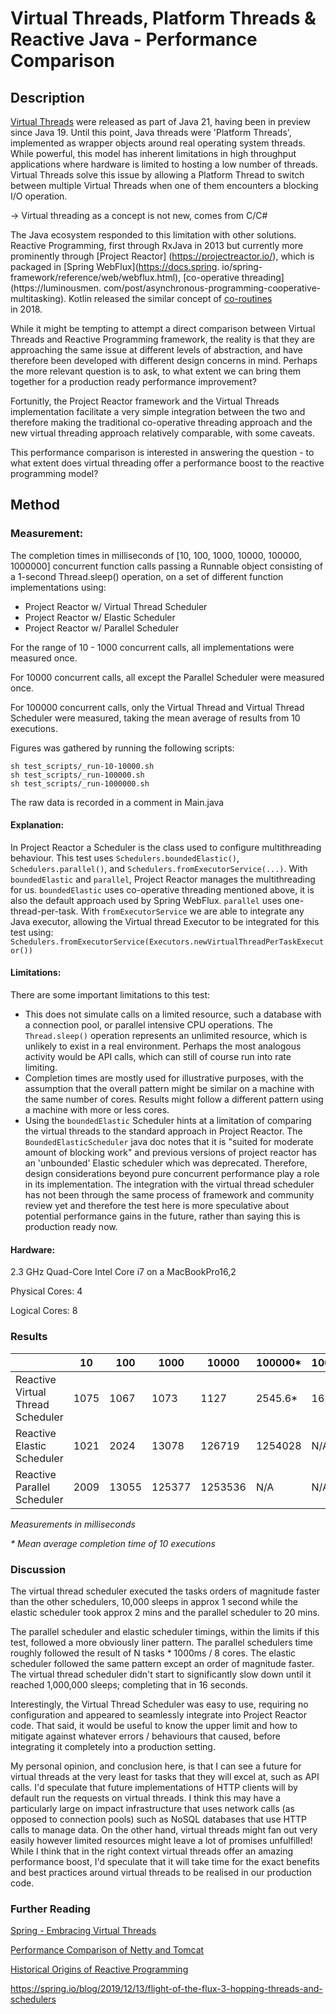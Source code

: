 # Virtual Threads, Platform Threads & Reactive Java - Performance Comparison

## Description

[Virtual Threads](https://docs.oracle.com/en/java/javase/21/core/virtual-threads.html#GUID-DC4306FC-D6C1-4BCC-AECE-48C32C1A8DAA)
were released as part of Java 21, having been in preview since Java 19. Until this point, Java
threads were 'Platform Threads', implemented as wrapper objects around real operating system
threads. While powerful, this model has inherent limitations in high throughput applications
where hardware is limited to hosting a low number of threads. Virtual Threads solve this issue
by allowing a Platform Thread to switch between multiple Virtual Threads when one of them
encounters a blocking I/O operation.

-> Virtual threading as a concept is not new, comes from C/C#

The Java ecosystem responded to this limitation with other solutions. Reactive Programming,
first through RxJava in 2013 but currently more prominently through [Project Reactor]
(https://projectreactor.io/), which is packaged in [Spring WebFlux](https://docs.spring.
io/spring-framework/reference/web/webflux.html), [co-operative threading](https://luminousmen.
com/post/asynchronous-programming-cooperative-multitasking). Kotlin released the similar
concept of [co-routines](https://kotlinlang.org/docs/coroutines-guide.html#table-of-contents)    
in 2018.

While it might be tempting to attempt a direct comparison between Virtual Threads and Reactive
Programming framework, the reality is that they are approaching the same issue at different
levels of abstraction, and have therefore been developed with different design concerns in mind.
Perhaps the more relevant question is to ask, to what extent we can bring them together for a
production ready performance improvement?

Fortunitly, the Project Reactor framework and the Virtual Threads implementation facilitate a
very simple integration between the two and therefore making the traditional co-operative
threading approach and the new virtual threading approach relatively comparable, with some caveats.

This performance comparison is interested in answering the question - to what extent does
virtual threading offer a performance boost to the reactive programming model?

## Method

### Measurement:

The completion times in milliseconds of [10, 100, 1000, 10000, 100000, 1000000] concurrent function
calls passing a Runnable object consisting of a 1-second Thread.sleep() operation, on a set of
different function implementations using:

- Project Reactor w/ Virtual Thread Scheduler
- Project Reactor w/ Elastic Scheduler
- Project Reactor w/ Parallel Scheduler

For the range of 10 - 1000 concurrent calls, all implementations were measured once.

For 10000 concurrent calls, all except the Parallel Scheduler were measured once.

For 100000 concurrent calls, only the Virtual Thread and Virtual Thread Scheduler were measured,
taking the mean average of results from 10 executions.

Figures was gathered by running the following scripts:

```shell
sh test_scripts/_run-10-10000.sh
sh test_scripts/_run-100000.sh
sh test_scripts/_run-1000000.sh
```

The raw data is recorded in a comment in Main.java

#### Explanation:

In Project Reactor a Scheduler is the class used to configure multithreading behaviour. This
test uses `Schedulers.boundedElastic()`, `Schedulers.parallel()`,
and `Schedulers.fromExecutorService(...)`. With `boundedElastic` and `parallel`, Project Reactor
manages the multithreading for us. `boundedElastic` uses co-operative threading mentioned
above, it is also the default approach used by Spring WebFlux. `parallel` uses one-thread-per-task.
With `fromExecutorService` we are able to integrate any Java executor, allowing the Virtual thread
Executor to be integrated for this test
using: `Schedulers.fromExecutorService(Executors.newVirtualThreadPerTaskExecutor())`

#### Limitations:

There are some important limitations to this test:

- This does not simulate calls on a limited resource, such a database with a connection pool, or
  parallel intensive CPU operations. The `Thread.sleep()` operation represents an unlimited
  resource, which is unlikely to exist in a real environment. Perhaps the most analogous 
  activity would be API calls, which can still of course run into rate limiting.
- Completion times are mostly used for illustrative purposes, with the assumption that the overall
  pattern might be similar on a machine with the same number of cores. Results might follow a
  different pattern using a machine with more or less cores. 
- Using the `boundedElastic` Scheduler hints at a limitation of comparing the virtual threads to
  the standard approach in Project Reactor. The `BoundedElasticScheduler` java doc notes that it
  is "suited for moderate amount of blocking work" and previous versions of project reactor has an
  'unbounded' Elastic scheduler which was deprecated. Therefore, design considerations beyond
  pure concurrent performance play a role in its implementation. The integration with the virtual
  thread scheduler has not been through the same process of framework and community review yet and
  therefore the test here is more speculative about potential performance gains in the future,
  rather than saying this is production ready now.

#### Hardware:

2.3 GHz Quad-Core Intel Core i7 on a MacBookPro16,2

Physical Cores: 4

Logical Cores: 8

### Results

|                                   | 10   | 100   | 1000   | 10000  | 100000\* | 1000000\* |
| --------------------------------- | ---- | ----- | ------ | ------ | -------- | --------- |
| Reactive Virtual Thread Scheduler | 1075 | 1067  | 1073   | 1127    | 2545.6* | 16156.5* |
| Reactive Elastic Scheduler        | 1021 | 2024  | 13078  | 126719  | 1254028 | N/A      |
| Reactive Parallel Scheduler       | 2009 | 13055 | 125377 | 1253536 | N/A     | N/A      |

_Measurements in milliseconds_

_\* Mean average completion time of 10 executions_

### Discussion

The virtual thread scheduler executed the tasks orders of magnitude faster than the other 
schedulers, 10,000 sleeps in approx 1 second while the elastic scheduler took approx 2 mins and 
the parallel scheduler to 20 mins.

The parallel scheduler and elastic scheduler timings, within the limits if this test, followed a 
more obviously liner pattern. The parallel schedulers time roughly followed the result of N 
tasks * 1000ms / 8 cores. The elastic scheduler followed the same pattern except an order of 
magnitude faster. The virtual thread scheduler didn't start to significantly slow down until it 
reached 1,000,000 sleeps; completing that in 16 seconds. 

Interestingly, the Virtual Thread Scheduler was easy to use, requiring no configuration and 
appeared  to seamlessly integrate into Project Reactor code. That said, it would be useful to know 
the upper limit and how to mitigate against whatever errors / behaviours that caused, before 
integrating it completely into a production setting. 

My personal opinion, and conclusion here, is that I can see a future for virtual threads at the 
very least for tasks that they will excel at, such as API calls. I'd speculate that future 
implementations of HTTP clients will by default run the requests on virtual threads. I think 
this may have a particularly large on impact infrastructure that uses network calls (as opposed 
to connection pools) such as NoSQL databases that use HTTP calls to manage data. On the other 
hand, virtual threads might fan out very easily however limited resources might leave a lot of 
promises unfulfilled! While I think that in the right context virtual threads offer an amazing 
performance boost, I'd speculate that it will take time for the exact benefits and best
practices around virtual threads to be realised in our production code.

### Further Reading

[Spring - Embracing Virtual Threads](https://spring.io/blog/2022/10/11/embracing-virtual-threads)

[Performance Comparison of Netty and Tomcat](https://medium.com/@skhatri.dev/springboot-performance-testing-various-embedded-web-servers-7d460bbfdb1b)

[Historical Origins of Reactive Programming](https://subscription.packtpub.com/book/programming/9781787284951/2/ch02lvl1sec09/brief-history-of-reactive-libraries)

https://spring.io/blog/2019/12/13/flight-of-the-flux-3-hopping-threads-and-schedulers